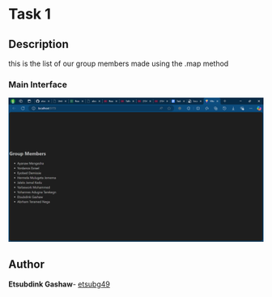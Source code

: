 # Task 1

## Description
this is the list of our group members made using the .map method
### Main Interface
![Name List](https://github.com/etsubg49/GDGtasks/blob/main/task%201/screenshot/Screenshot%202025-01-04%20074926.png)
## Author
**Etsubdink Gashaw**- [etsubg49](https://github.com/etsubg49)
